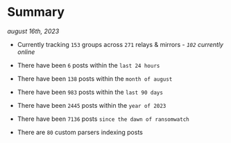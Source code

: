 
# Summary
_august 16th, 2023_

- Currently tracking `153` groups across `271` relays & mirrors - _`102` currently online_

- There have been `6` posts within the `last 24 hours`

- There have been `138` posts within the `month of august`

- There have been `983` posts within the `last 90 days`

- There have been `2445` posts within the `year of 2023`

- There have been `7136` posts `since the dawn of ransomwatch`

- There are `80` custom parsers indexing posts

